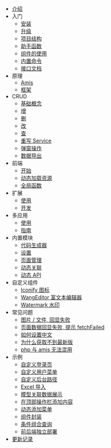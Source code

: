 * [介绍](/)
* 入门
    * [安装](guide/install.md)
    * [升级](guide/upgrade.md)
    * [项目结构](guide/structure.md)
    * [助手函数](guide/helper.md)
    * [组件的使用](guide/component-use.md)
    * [内置命令](guide/artisan.md)
    * [接口文档](guide/api.md)
* 原理
    * [Amis](theory/amis.md)
    * [框架](theory/frame.md)
* CRUD
    * [基础概念](crud/base.md)
    * [增](crud/create.md)
    * [删](crud/delete.md)
    * [改](crud/update.md)
    * [查](crud/read.md)
    * [重写 Service](crud/service-rewrite.md)
    * [弹窗操作](crud/modal.md)
    * [数据导出](crud/export.md)
* 前端
    * [开始](frontend/start.md)
    * [动态加载资源](frontend/dynamic.md)
    * [全局函数](frontend/global-function.md)
* 扩展
    * [使用](extension/use.md)
    * [开发](extension/develop.md)
* 多应用
    * [使用](multi-application/use.md)
    * [指南](multi-application/guide.md)
* 内置模块
    * [代码生成器](modules/code-generator.md)
    * [设置](modules/setting.md)
    * [页面管理](modules/pages.md)
    * [动态关联](modules/relationships.md)
    * [动态 API](modules/api.md)
* 自定义组件
    * [Iconify 图标](custom-components/iconify.md)
    * [WangEditor 富文本编辑器](custom-components/wangeditor.md)
    * [Watermark 水印](custom-components/watermark.md)
* 常见问题
    * [图片 / 文件, 回显失败](faq/file-handle.md)
    * [页面数据回显失败, 提示 fetchFailed](faq/fetch-failed.md)
    * [如何设置中文](faq/set-zh-cn.md)
    * [为什么获取不到最新版](faq/composer-repos.md)
    * [php 与 amis 无法混用](faq/php-amis.md)
* 示例
    * [自定义登录页](examples/custom-login.md)
    * [自定义用户菜单](examples/custom-user-menu.md)
    * [自定义后台路径](examples/custom-admin-path.md)
    * [Excel 导入](examples/excel-import.md)
    * [模型关联数据展示](examples/model-relation.md)
    * [在顶部操作栏添加内容](examples/top-bar.md)
    * [动态添加菜单](examples/dynamic-add-menu.md)
    * [组件封装](examples/component-encapsulation.md)
    * [条件组合查询](examples/condition-builder.md)
    * [前后端独立部署](examples/independent-deployment.md)
* [更新记录](CHANGELOG.md)
